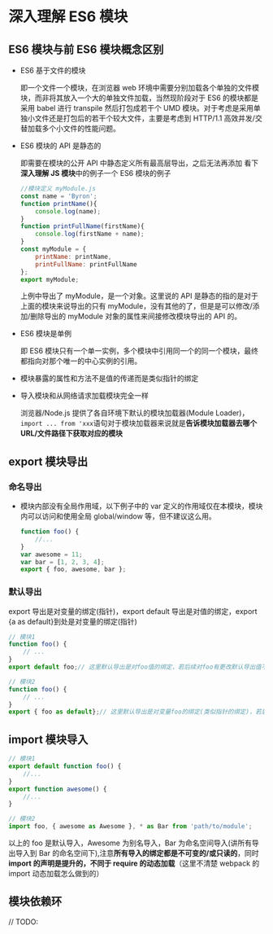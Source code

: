 # 深入理解 ES6 模块

## ES6 模块与前 ES6 模块概念区别

-   ES6 基于文件的模块

    即一个文件一个模块，在浏览器 web 环境中需要分别加载各个单独的文件模块，而非将其放入一个大的单独文件加载，当然现阶段对于 ES6 的模块都是采用 babel 进行 transpile 然后打包成若干个 UMD 模块。对于考虑是采用单独小文件还是打包后的若干个较大文件，主要是考虑到 HTTP/1.1 高效并发/交替加载多个小文件的性能问题。

-   ES6 模块的 API 是静态的

    即需要在模块的公开 API 中静态定义所有最高层导出，之后无法再添加
    看下**深入理解 JS 模块**中的例子一个 ES6 模块的例子

    ```js
    //模块定义 myModule.js
    const name = 'Byron';
    function printName(){
        console.log(name);
    }
    function printFullName(firstName){
        console.log(firstName + name);
    }
    const myModule = {
        printName: printName,
        printFullName: printFullName
    };
    export myModule;
    ```

    上例中导出了 myModule，是一个对象。这里说的 API 是静态的指的是对于上面的模块来说导出的只有 myModule，没有其他的了，但是是可以修改/添加/删除导出的 myModule 对象的属性来间接修改模块导出的 API 的。

-   ES6 模块是单例

    即 ES6 模块只有一个单一实例，多个模块中引用同一个的同一个模块，最终都指向对那个唯一的中心实例的引用。

-   模块暴露的属性和方法不是值的传递而是类似指针的绑定

-   导入模块和从网络请求加载模块完全一样

    浏览器/Node.js 提供了各自环境下默认的模块加载器(Module Loader)，`import ... from 'xxx`语句对于模块加载器来说就是**告诉模块加载器去哪个 URL/文件路径下获取对应的模块**

## export 模块导出

### 命名导出

-   模块内部没有全局作用域，以下例子中的 var 定义的作用域仅在本模块，模块内可以访问和使用全局 global/window 等，但不建议这么用。

    ```js
    function foo() {
        //...
    }
    var awesome = 11;
    var bar = [1, 2, 3, 4];
    export { foo, awesome, bar };
    ```

### 默认导出

export 导出是对变量的绑定(指针)，export default 导出是对值的绑定，export {a as default}到处是对变量的绑定(指针)

```js
// 模块1
function foo() {
    // ...
}
export default foo;// 这里默认导出是对foo值的绑定，若后续对foo有更改默认导出值不会相应更改

// 模块2
function foo() {
    // ...
}
export { foo as default};// 这里默认导出是对变量foo的绑定(类似指针的绑定)，若后续对foo有更改相应的默认导出也会更改
```

## import 模块导入

```js
// 模块1
export default function foo() {
    //...
}
export function awesome() {
    //...
}

// 模块2
import foo, { awesome as Awesome }, * as Bar from 'path/to/module';
```

以上的 foo 是默认导入，Awesome 为别名导入，Bar 为命名空间导入(讲所有导出导入到 Bar 的命名空间下),注意**所有导入的绑定都是不可变的/或只读的**，同时**import 的声明是提升的，不同于 require 的动态加载**（这里不清楚 webpack 的 import 动态加载怎么做到的）

## 模块依赖环

// TODO:
